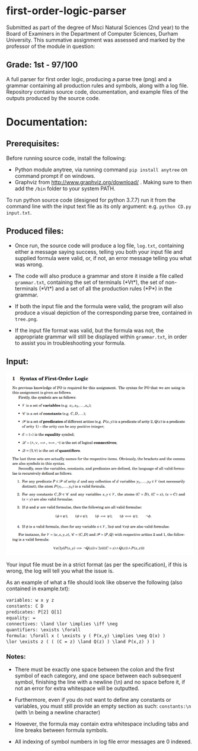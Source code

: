 # first-order-logic-parser
Submitted as part of the degree of Msci Natural Sciences (2nd year) to the Board of Examiners in the Department of Computer Sciences, Durham University. 
This summative assignment was assessed and marked by the professor of the module in question:
## Grade: 1st - 97/100
A full parser for first order logic, producing a parse tree (png) and a grammar containing all production rules and symbols, along with a log file.
Repository contains source code, documentation, and example files of the outputs produced by the source code.

# Documentation:
## Prerequisites:
Before running source code, install the following:
-	Python module anytree, via running command `pip install anytree` on command prompt if on windows.
-	Graphviz from http://www.graphviz.org/download/ . Making sure to then add the ``/bin`` folder to your system PATH.

To run python source code (designed for python 3.7.7) run it from the command line with the input text file as its only argument: e.g. `python CD.py input.txt`.

## Produced files:
* Once run, the source code will produce a log file, `log.txt`, containing either a message saying success, telling you both your input file and supplied formula were valid, or, if not, an error message telling you what was wrong.

* The code will also produce a grammar and store it inside a file called `grammar.txt`, containing the set of terminals (\*Vt\*), the set of non-terminals (\*Vt\*) and a set of all the production rules (\*P\*) in the grammar.

* If both the input file and the formula were valid, the program will also produce a visual depiction of the corresponding parse tree, contained in `tree.png`.

* If the input file format was valid, but the formula was not, the appropriate grammar will still be displayed within `grammar.txt`, in order to assist you in troubleshooting your formula. 

## Input:

![specification](specification.PNG)


Your input file must be in a strict format (as per the specification), if this is wrong, the log will tell you what the issue is.

As an example of what a file should look like observe the following (also contained in example.txt):
```
variables: w x y z
constants: C D
predicates: P[2] Q[1]
equality: =
connectives: \land \lor \implies \iff \neg
quantifiers: \exists \forall
formula: \forall x ( \exists y ( P(x,y) \implies \neg Q(x) )  
\lor \exists z ( ( (C = z) \land Q(z) ) \land P(x,z) ) )
```

### Notes: 
* There must be exactly one space between the colon and the first symbol of each category, and one space between each subsequent symbol, finishing the line with a newline (\n) and no space before it, if not an error for extra whitespace will be outputted.

* Furthermore, even if you do not want to define any constants or variables, you must still provide an empty section as such: `constants:\n` (with \n being a newline character)

* However, the formula may contain extra whitespace including tabs and line breaks between formula symbols.

* All indexing of symbol numbers in log file error messages are 0 indexed.

